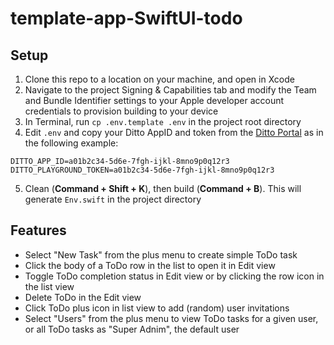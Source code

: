 # template-app-SwiftUI-todo

## Setup  
1. Clone this repo to a location on your machine, and open in Xcode    
2. Navigate to the project Signing & Capabilities tab and modify the Team and Bundle Identifier 
settings to your Apple developer account credentials to provision building to your device       
3. In Terminal, run `cp .env.template .env` in the project root directory    
4. Edit `.env` and copy your Ditto AppID and token from the [Ditto Portal](https://portal.ditto.live/) 
as in the following example:    
```
DITTO_APP_ID=a01b2c34-5d6e-7fgh-ijkl-8mno9p0q12r3
DITTO_PLAYGROUND_TOKEN=a01b2c34-5d6e-7fgh-ijkl-8mno9p0q12r3
```
5. Clean (**Command + Shift + K**), then build (**Command + B**). This will generate `Env.swift` in
the project directory  

## Features  
- Select "New Task" from the plus menu to create simple ToDo task    
- Click the body of a ToDo row in the list to open it in Edit view  
- Toggle ToDo completion status in Edit view or by clicking the row icon in the list view    
- Delete ToDo in the Edit view  
- Click ToDo plus icon in list view to add (random) user invitations  
- Select "Users" from the plus menu to view ToDo tasks for a given user, or all ToDo tasks as 
"Super Adnim", the default user    
 
